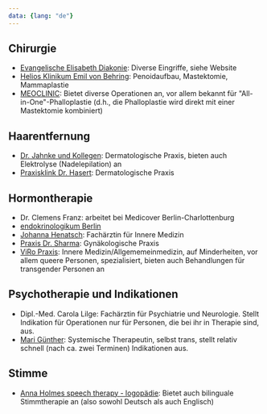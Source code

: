 ```yaml
---
data: {lang: "de"}
---
```

## Chirurgie
- [Evangelische Elisabeth Diakonie](https://www.pgdiakonie.de/evangelische-elisabeth-klinik/abteilungen/abteilung-fuer-plastische-chirurgie-und-handchirurgie/#collapsible-2576): Diverse Eingriffe, siehe Website
- [Helios Klinikum Emil von Behring](https://www.helios-gesundheit.de/kliniken/berlin-klinikum-emil-von-behring/unser-angebot/fachbereiche/plastische-und-aesthetische-chirurgie/trans/): Penoidaufbau, Mastektomie, Mammaplastie
- [MEOCLINIC](https://www.meoclinic.de/fachgebiete/transgender-chirurgie/): Bietet diverse Operationen an, vor allem bekannt für "All-in-One"-Phalloplastie (d.h., die Phalloplastie wird direkt mit einer Mastektomie kombiniert)

## Haarentfernung
- [Dr. Jahnke und Kollegen](https://www.dermatologie-in-berlin.de/): Dermatologische Praxis, bieten auch Elektrolyse (Nadelepilation) an
- [Praxisklink Dr. Hasert](https://www.hasert-haut.de): Dermatologische Praxis

## Hormontherapie
- Dr. Clemens Franz: arbeitet bei Medicover Berlin-Charlottenburg
- [endokrinologikum Berlin](https://www.endokrinologikum-berlin.de)
- [Johanna Henatsch](https://stadtteilpraxis.de): Fachärztin für Innere Medizin
- [Praxis Dr. Sharma](https://drsharma.de/): Gynäkologische Praxis
- [ViRo Praxis](https://www.viropraxis.de): Innere Medizin/Allgememeinmedizin, auf Minderheiten, vor allem queere Personen, spezialisiert, bieten auch Behandlungen für transgender Personen an

## Psychotherapie und Indikationen
- Dipl.-Med. Carola Lilge: Fachärztin für Psychiatrie und Neurologie. Stellt Indikation für Operationen nur für Personen, die bei ihr in Therapie sind, aus.
- [Mari Günther](http://mari-guenther.de): Systemische Therapeutin, selbst trans, stellt relativ schnell (nach ca. zwei Terminen) Indikationen aus.

## Stimme
- [Anna Holmes speech therapy - logopädie](http://www.speechtherapist.de/de/index.html): Bietet auch bilinguale Stimmtherapie an (also sowohl Deutsch als auch Englisch)
